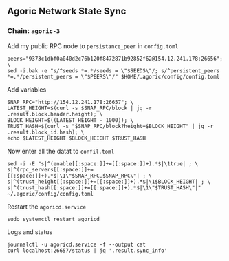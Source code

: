 ## Agoric Network State Sync
### Chain: `agoric-3`
Add my public RPC node to `persistance_peer` in `config.toml`
```
peers="9373c1dbf0a040d2c76b120f8472871b92852f62@154.12.241.178:26656"; \
sed -i.bak -e "s/^seeds *=.*/seeds = \"$SEEDS\"/; s/^persistent_peers *=.*/persistent_peers = \"$PEERS\"/" $HOME/.agoric/config/config.toml
```
Add variables
```
SNAP_RPC="http://154.12.241.178:26657"; \
LATEST_HEIGHT=$(curl -s $SNAP_RPC/block | jq -r .result.block.header.height); \
BLOCK_HEIGHT=$((LATEST_HEIGHT - 1000)); \
TRUST_HASH=$(curl -s "$SNAP_RPC/block?height=$BLOCK_HEIGHT" | jq -r .result.block_id.hash); \
echo $LATEST_HEIGHT $BLOCK_HEIGHT $TRUST_HASH
```
Now enter all the datat to `confil.toml`
```
sed -i -E "s|^(enable[[:space:]]+=[[:space:]]+).*$|\1true| ; \
s|^(rpc_servers[[:space:]]+=[[:space:]]+).*$|\1\"$SNAP_RPC,$SNAP_RPC\"| ; \
s|^(trust_height[[:space:]]+=[[:space:]]+).*$|\1$BLOCK_HEIGHT| ; \
s|^(trust_hash[[:space:]]+=[[:space:]]+).*$|\1\"$TRUST_HASH\"|" ~/.agoric/config/config.toml
```
Restart the `agoricd.service`
```
sudo systemctl restart agoricd
```
Logs and status
```
journalctl -u agoricd.service -f --output cat
curl localhost:26657/status | jq '.result.sync_info'
```
